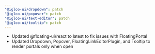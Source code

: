 ```yaml
---
"@igloo-ui/dropdown": patch
"@igloo-ui/popover": patch
"@igloo-ui/text-editor": patch
"@igloo-ui/tooltip": patch
---
```


- Updated @floating-ui/react to latest to fix issues with FloatingPortal
- Updated Dropdown, Popover, FloatingLinkEditorPlugin, and Tooltip to render portals only when open
